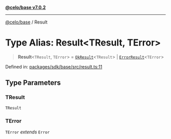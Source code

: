 [**@celo/base v7.0.2**](../README.md)

***

[@celo/base](../README.md) / Result

# Type Alias: Result\<TResult, TError\>

> **Result**\<`TResult`, `TError`\> = [`OkResult`](../interfaces/OkResult.md)\<`TResult`\> \| [`ErrorResult`](../interfaces/ErrorResult.md)\<`TError`\>

Defined in: [packages/sdk/base/src/result.ts:11](https://github.com/celo-org/developer-tooling/blob/master/packages/sdk/base/src/result.ts#L11)

## Type Parameters

### TResult

`TResult`

### TError

`TError` *extends* `Error`
